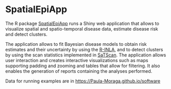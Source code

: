 # SpatialEpiApp

The R package [SpatialEpiApp](https://CRAN.R-project.org/package=SpatialEpiApp) runs a Shiny web application that allows to visualize spatial and spatio-temporal disease data, estimate disease risk and detect clusters.

The application allows to fit Bayesian disease models to obtain risk estimates and their uncertainty by using the [R-INLA](http://www.r-inla.org), and to detect clusters by using the scan statistics implemented in [SaTScan](https://www.satscan.org). The application allows user interaction and creates interactive visualizations such as maps supporting padding and zooming and tables that allow for filtering. It also enables the generation of reports containing the analyses performed.

Data for running examples are in https://Paula-Moraga.github.io/software


